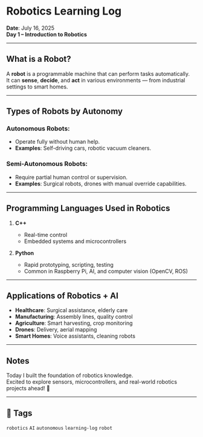 #  Robotics Learning Log

 **Date**: July 16, 2025  
 **Day 1 – Introduction to Robotics**

---

##  What is a Robot?

A **robot** is a programmable machine that can perform tasks automatically.  
It can **sense**, **decide**, and **act** in various environments — from industrial settings to smart homes.

---

##  Types of Robots by Autonomy

###  Autonomous Robots:
- Operate fully without human help.
- **Examples**: Self-driving cars, robotic vacuum cleaners.

###  Semi-Autonomous Robots:
- Require partial human control or supervision.
- **Examples**: Surgical robots, drones with manual override capabilities.

---

##  Programming Languages Used in Robotics

1. **C++**
   - Real-time control
   - Embedded systems and microcontrollers

2. **Python**
   - Rapid prototyping, scripting, testing
   - Common in Raspberry Pi, AI, and computer vision (OpenCV, ROS)

---

##  Applications of Robotics + AI

-  **Healthcare**: Surgical assistance, elderly care
-  **Manufacturing**: Assembly lines, quality control
-  **Agriculture**: Smart harvesting, crop monitoring
-  **Drones**: Delivery, aerial mapping
-  **Smart Homes**: Voice assistants, cleaning robots

---

##  Notes

Today I built the foundation of robotics knowledge.  
Excited to explore sensors, microcontrollers, and real-world robotics projects ahead! 🚀

---

## 🔖 Tags
`robotics` `AI` `autonomous` `learning-log` `robot`
